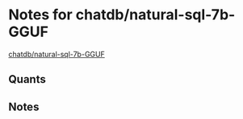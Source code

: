 # Notes for chatdb/natural-sql-7b-GGUF
[chatdb/natural-sql-7b-GGUF](https://huggingface.co/chatdb/natural-sql-7b-GGUF)

## Quants
<quants go here>

## Notes
<notes here>
